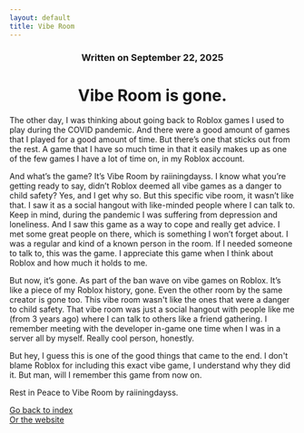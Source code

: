 ```yaml
---
layout: default
title: Vibe Room
---
```

### <center>Written on September 22, 2025</center>

# <center> Vibe Room is gone. </center>  

The other day, I was thinking about going back to Roblox games I used to play during the COVID pandemic. And there were a good amount of games that I played for a good amount of time. But there’s one that sticks out from the rest. A game that I have so much time in that it easily makes up as one of the few games I have a lot of time on, in my Roblox account. 

And what’s the game? It’s Vibe Room by raiiningdayss. I know what you’re getting ready to say, didn’t Roblox deemed all vibe games as a danger to child safety? Yes, and I get why so. But this specific vibe room, it wasn’t like that. I saw it as a social hangout with like-minded people where I can talk to. Keep in mind, during the pandemic I was suffering from depression and loneliness. And I saw this game as a way to cope and really get advice. I met some great people on there, which is something I won’t forget about. I was a regular and kind of a known person in the room. If I needed someone to talk to, this was the game. I appreciate this game when I think about Roblox and how much it holds to me. 

But now, it’s gone. As part of the ban wave on vibe games on Roblox. It’s like a piece of my Roblox history, gone. Even the other room by the same creator is gone too. This vibe room wasn't like the ones that were a danger to child safety. That vibe room was just a social hangout with people like me (from 3 years ago) where I can talk to others like a friend gathering. I remember meeting with the developer in-game one time when I was in a server all by myself. Really cool person, honestly. 

But hey, I guess this is one of the good things that came to the end. I don't blame Roblox for including this exact vibe game, I understand why they did it. But man, will I remember this game from now on. 

Rest in Peace to Vibe Room by raiiningdayss.

[Go back to index](./blog-index.md)  
[Or the website](https://17hoodies.github.io/fonzi/index.html)  
